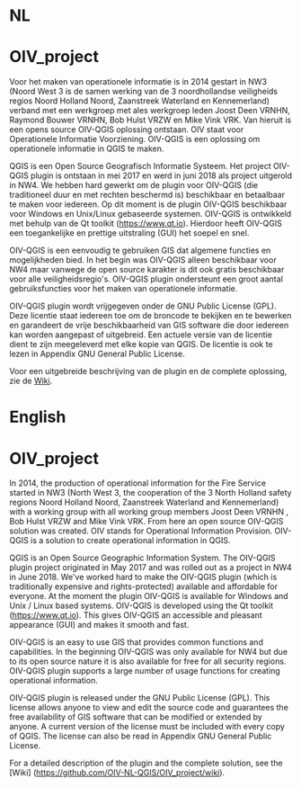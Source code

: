 # NL
# OIV_project

Voor het maken van operationele informatie is in 2014 gestart in NW3 (Noord West 3 is de samen werking van de 3 noordhollandse veiligheids regios Noord Holland Noord, Zaanstreek Waterland en Kennemerland) verband met een werkgroep met ales werkgroep leden Joost Deen VRNHN, Raymond Bouwer VRNHN, Bob Hulst VRZW en Mike Vink VRK. 
Van hieruit is een opens source OIV-QGIS oplossing ontstaan.
OIV staat voor Operationele Informatie Voorziening.
OIV-QGIS is een oplossing om operationele informatie in QGIS te maken.

QGIS is een Open Source Geografisch Informatie Systeem. Het project OIV-QGIS plugin is ontstaan in mei 2017 en werd in juni 2018 als project uitgerold in NW4. 
We hebben hard gewerkt om de plugin voor OIV-QGIS (die traditioneel duur en met rechten beschermd is) beschikbaar en betaalbaar te maken voor iedereen. 
Op dit moment is de plugin OIV-QGIS beschikbaar voor Windows en Unix/Linux gebaseerde systemen. OIV-QGIS is ontwikkeld met behulp van de Qt toolkit (https://www.qt.io).  Hierdoor heeft OIV-QGIS een toegankelijke en prettige uitstraling (GUI) het soepel en snel.

OIV-QGIS is een eenvoudig te gebruiken GIS dat algemene functies en mogelijkheden bied. In het begin was OIV-QGIS alleen beschikbaar voor NW4 maar vanwege de open source karakter is dit ook gratis beschikbaar voor alle veiligheidsregio's. OIV-QGIS plugin ondersteunt een groot aantal gebruiksfuncties voor het maken van operationele informatie.

OIV-QGIS plugin wordt vrijgegeven onder de GNU Public License (GPL). Deze licentie staat iedereen toe om de broncode te bekijken en te bewerken en garandeert de vrije beschikbaarheid van GIS software die door iedereen kan worden aangepast of uitgebreid. Een actuele versie van de licentie dient te zijn meegeleverd met elke kopie van QGIS. De licentie is ook te lezen in Appendix GNU General Public License.

Voor een uitgebreide beschrijving van de plugin en de complete oplossing, zie de [Wiki](https://github.com/OIV-NL-QGIS/OIV_project/wiki).


# English
# OIV_project

In 2014, the production of operational information for the Fire Service started in NW3 (North West 3, the cooperation of the 3 North Holland safety regions Noord Holland Noord, Zaanstreek Waterland and Kennemerland) with a working group with all working group members Joost Deen VRNHN , Bob Hulst VRZW and Mike Vink VRK.
From here an open source OIV-QGIS solution was created.
OIV stands for Operational Information Provision.
OIV-QGIS is a solution to create operational information in QGIS.

QGIS is an Open Source Geographic Information System. The OIV-QGIS plugin project originated in May 2017 and was rolled out as a project in NW4 in June 2018.
We've worked hard to make the OIV-QGIS plugin (which is traditionally expensive and rights-protected) available and affordable for everyone.
At the moment the plugin OIV-QGIS is available for Windows and Unix / Linux based systems. OIV-QGIS is developed using the Qt toolkit (https://www.qt.io). This gives OIV-QGIS an accessible and pleasant appearance (GUI) and makes it smooth and fast.

OIV-QGIS is an easy to use GIS that provides common functions and capabilities. In the beginning OIV-QGIS was only available for NW4 but due to its open source nature it is also available for free for all security regions. OIV-QGIS plugin supports a large number of usage functions for creating operational information.

OIV-QGIS plugin is released under the GNU Public License (GPL). This license allows anyone to view and edit the source code and guarantees the free availability of GIS software that can be modified or extended by anyone. A current version of the license must be included with every copy of QGIS. The license can also be read in Appendix GNU General Public License.

For a detailed description of the plugin and the complete solution, see the [Wiki] (https://github.com/OIV-NL-QGIS/OIV_project/wiki).
